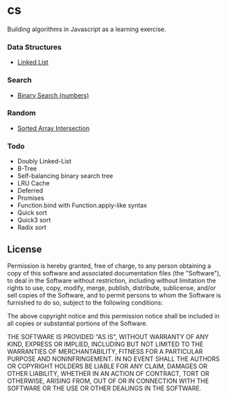 # cs

Building algorithms in Javascript as a learning exercise.

### Data Structures

- [Linked List](/data-structures/linked-list.js)

### Search

- [Binary Search (numbers)](/search/binary.js)

### Random

- [Sorted Array Intersection](/array-intersection/sorted.js)

### Todo

- Doubly Linked-List
- B-Tree
- Self-balancing binary search tree
- LRU Cache
- Deferred
- Promises
- Function.bind with Function.apply-like syntax
- Quick sort
- Quick3 sort
- Radix sort

## License

Permission is hereby granted, free of charge, to any person obtaining a copy of this software and associated documentation files (the "Software"), to deal in the Software without restriction, including without limitation the rights to use, copy, modify, merge, publish, distribute, sublicense, and/or sell copies of the Software, and to permit persons to whom the Software is furnished to do so, subject to the following conditions:

The above copyright notice and this permission notice shall be included in all copies or substantial portions of the Software.

THE SOFTWARE IS PROVIDED "AS IS", WITHOUT WARRANTY OF ANY KIND, EXPRESS OR IMPLIED, INCLUDING BUT NOT LIMITED TO THE WARRANTIES OF MERCHANTABILITY, FITNESS FOR A PARTICULAR PURPOSE AND NONINFRINGEMENT. IN NO EVENT SHALL THE AUTHORS OR COPYRIGHT HOLDERS BE LIABLE FOR ANY CLAIM, DAMAGES OR OTHER LIABILITY, WHETHER IN AN ACTION OF CONTRACT, TORT OR OTHERWISE, ARISING FROM, OUT OF OR IN CONNECTION WITH THE SOFTWARE OR THE USE OR OTHER DEALINGS IN THE SOFTWARE.
